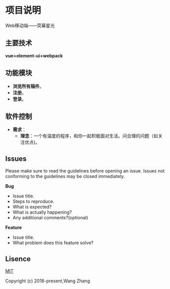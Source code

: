 # 项目说明
Web移动端——荧幕星光

## 主要技术
**vue+element-ui+webpack**

## 功能模块

- **浏览所有稿件**。
- **注册**。
- **登录**。


## 软件控制

- **需求**：
	- **理念**：一个有温度的程序，和你一起积极面对生活。问合理的问题（如关注优点)。

## Issues
Please make sure to read the guidelines before opening an issue. Issues not conforming to the guidelines may be closed immediately.

**Bug**  

- Issue title.
- Steps to reproduce.
- What is expected?
- What is actually happening?
- Any additional comments?(optional)

**Feature**

- Issue title.
- What problem does this feature solve?
## Lisence
<a href="https://opensource.org/licenses/MIT">MIT</a>

Copyright (c) 2018-present,Wang Zhang